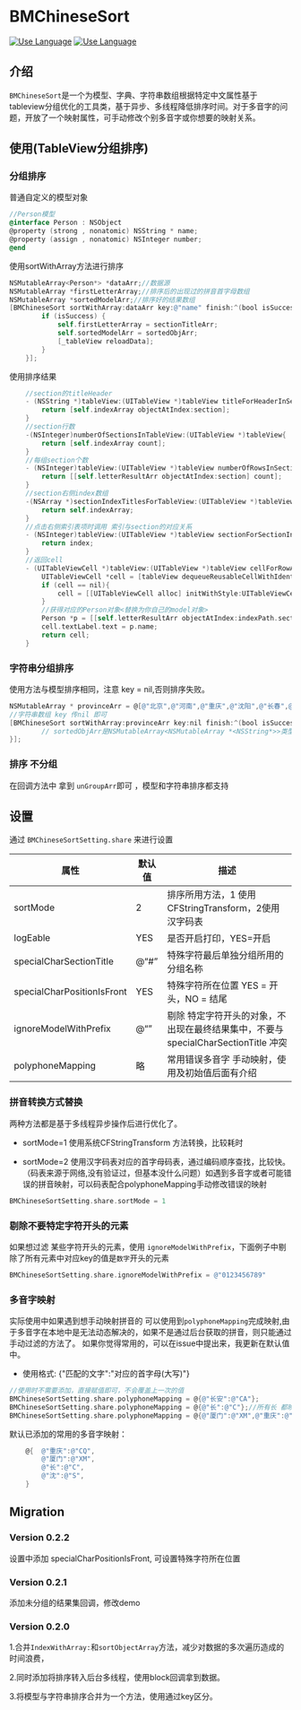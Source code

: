 BMChineseSort
=======================
[![Use Language](https://img.shields.io/badge/language-objc-green.svg)](https://github.com/Baymax0/BMChineseSort)
[![Use Language](https://img.shields.io/badge/version-0.2.1-blue.svg)](https://github.com/Baymax0/BMChineseSort)

## 介绍
`BMChineseSort`是一个为模型、字典、字符串数组根据特定中文属性基于tableview分组优化的工具类，基于异步、多线程降低排序时间。对于多音字的问题，开放了一个映射属性，可手动修改个别多音字或你想要的映射关系。


## 使用(TableView分组排序)

### 分组排序

普通自定义的模型对象
```objective-c
//Person模型
@interface Person : NSObject
@property (strong , nonatomic) NSString * name;
@property (assign , nonatomic) NSInteger number;
@end
```

使用sortWithArray方法进行排序
```objective-c
NSMutableArray<Person*> *dataArr;//数据源
NSMutableArray *firstLetterArray;//排序后的出现过的拼音首字母数组
NSMutableArray *sortedModelArr;//排序好的结果数组
[BMChineseSort sortWithArray:dataArr key:@"name" finish:^(bool isSuccess, NSMutableArray *unGroupArr, NSMutableArray *sectionTitleArr, NSMutableArray<NSMutableArray *> *sortedObjArr) {
        if (isSuccess) {
            self.firstLetterArray = sectionTitleArr;
            self.sortedModelArr = sortedObjArr;
            [_tableView reloadData];
        }
    }];
```

使用排序结果
```objective-c
    //section的titleHeader
    - (NSString *)tableView:(UITableView *)tableView titleForHeaderInSection:(NSInteger)section {
        return [self.indexArray objectAtIndex:section];
    }
    //section行数
    -(NSInteger)numberOfSectionsInTableView:(UITableView *)tableView{
        return [self.indexArray count];
    }
    //每组section个数
    - (NSInteger)tableView:(UITableView *)tableView numberOfRowsInSection:(NSInteger)section{
        return [[self.letterResultArr objectAtIndex:section] count];
    }
    //section右侧index数组
    -(NSArray *)sectionIndexTitlesForTableView:(UITableView *)tableView{
        return self.indexArray;
    }
    //点击右侧索引表项时调用 索引与section的对应关系
    - (NSInteger)tableView:(UITableView *)tableView sectionForSectionIndexTitle:(NSString *)title atIndex:(NSInteger)index{
        return index;
    }
    //返回cell
    - (UITableViewCell *)tableView:(UITableView *)tableView cellForRowAtIndexPath:(NSIndexPath *)indexPath{
        UITableViewCell *cell = [tableView dequeueReusableCellWithIdentifier:@"CELL"];
        if (cell == nil){
            cell = [[UITableViewCell alloc] initWithStyle:UITableViewCellStyleDefault reuseIdentifier:@"CELL"];
        }
        //获得对应的Person对象<替换为你自己的model对象>
        Person *p = [[self.letterResultArr objectAtIndex:indexPath.section] objectAtIndex:indexPath.row];
        cell.textLabel.text = p.name;
        return cell;
    }
```


### 字符串分组排序
使用方法与模型排序相同，注意 key = nil,否则排序失败。
```objective-c
NSMutableArray * provinceArr = @[@"北京",@"河南",@"重庆",@"沈阳",@"长春",@"abc",];
//字符串数组 key 传nil 即可
[BMChineseSort sortWithArray:provinceArr key:nil finish:^(bool isSuccess, NSMutableArray *unGroupArr, NSMutableArray *sectionTitleArr, NSMutableArray<NSMutableArray *> *sortedObjArr){
        // sortedObjArr是NSMutableArray<NSMutableArray *<NSString*>>类型
}];
```

### 排序 不分组

在回调方法中 拿到 `unGroupArr`即可 ，模型和字符串排序都支持

## 设置

通过 `BMChineseSortSetting.share` 来进行设置

属性|默认值|描述
-|-|-
sortMode|2| 排序所用方法，1 使用CFStringTransform，2使用汉字码表
logEable|YES|是否开启打印，YES=开启
specialCharSectionTitle|@“#”|特殊字符最后单独分组所用的 分组名称
specialCharPositionIsFront|YES|特殊字符所在位置 YES = 开头，NO = 结尾
ignoreModelWithPrefix|@“”|剔除 特定字符开头的对象，不出现在最终结果集中，不要与 specialCharSectionTitle 冲突
polyphoneMapping|略|常用错误多音字 手动映射，使用及初始值后面有介绍


### 拼音转换方式替换

两种方法都是基于多线程异步操作后进行优化了。

- sortMode=1 使用系统CFStringTransform 方法转换，比较耗时

- sortMode=2 使用汉字码表对应的首字母码表，通过编码顺序查找，比较快。（码表来源于网络,没有验证过，但基本没什么问题）如遇到多音字或者可能错误的拼音映射，可以码表配合polyphoneMapping手动修改错误的映射

```objective-c
BMChineseSortSetting.share.sortMode = 1
```

### 剔除不要特定字符开头的元素

如果想过滤 某些字符开头的元素，使用 `ignoreModelWithPrefix`，下面例子中剔除了所有元素中对应key的值是`数字`开头的元素
```objective-c
BMChineseSortSetting.share.ignoreModelWithPrefix = @"0123456789"
```

### 多音字映射

实际使用中如果遇到想手动映射拼音的 可以使用到`polyphoneMapping`完成映射,由于多音字在本地中是无法动态解决的，如果不是通过后台获取的拼音，则只能通过手动过滤的方法了。
如果你觉得常用的，可以在issue中提出来，我更新在默认值中。

- 使用格式: {"匹配的文字":"对应的首字母(大写)"}

```objective-c
//使用时不需要添加，直接赋值即可，不会覆盖上一次的值
BMChineseSortSetting.share.polyphoneMapping = @{@"长安":@"CA"};
BMChineseSortSetting.share.polyphoneMapping = @{@"长":@"C"};//所有长 都映射为chang(C)
BMChineseSortSetting.share.polyphoneMapping = @{@"厦门":@"XM",@"重庆":@"CQ"};
```
默认已添加的常用的多音字映射：
```objective-c
    @{  @"重庆":@"CQ",
        @"厦门":@"XM",
        @"长":@"C",
        @"沈":@"S",
    }
```

## Migration

### Version 0.2.2

设置中添加 specialCharPositionIsFront, 可设置特殊字符所在位置

### Version 0.2.1

添加未分组的结果集回调，修改demo

### Version 0.2.0

1.合并`IndexWithArray:`和`sortObjectArray`方法，减少对数据的多次遍历造成的时间浪费，

2.同时添加将排序转入后台多线程，使用block回调拿到数据。

3.将模型与字符串排序合并为一个方法，使用通过key区分。

<!-- 
sublime编辑时自动刷新用:
<meta http-equiv="refresh" content="8"> 
-->


